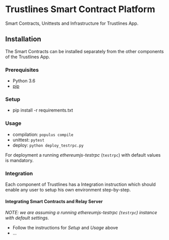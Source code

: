 # Trustlines Smart Contract Platform

Smart Contracts, Unittests and Infrastructure for Trustlines App.

## Installation

The Smart Contracts can be installed separately from the other components of the Trustlines App.

### Prerequisites

 * Python 3.6
 * [pip](https://pip.pypa.io/en/stable/)

### Setup

 * pip install -r requirements.txt

### Usage

 * compilation: `populus compile`
 * unittest:    `pytest`
 * deploy:      `python deploy_testrpc.py`

For deployment a running _ethereumjs-testrpc_ (`testrpc`) with default values is mandatory.

### Integration

Each component of Trustlines has a Integration instruction which should enable any user to setup his own environment step-by-step.

#### Integrating Smart Contracts and Relay Server

*NOTE: we are assuming a running _ethereumjs-testrpc_ (`testrpc`) instance with default settings.*

 * Follow the instructions for _Setup_ and _Usage_ above
 * ...
